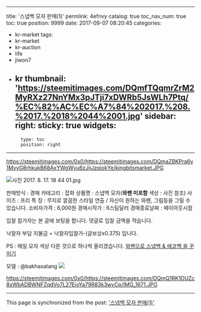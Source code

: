 
---
title: '스냅백 모자 판매(1)'
permlink: 4efnvy
catalog: true
toc_nav_num: true
toc: true
position: 9999
date: 2017-09-07 08:20:45
categories:
- kr-market
tags:
- kr-market
- kr-auction
- life
- jiwon7
- kr
thumbnail: 'https://steemitimages.com/DQmfTQqmrZrM2MyRXz27NnYMx3pJTji7xDWRb5JsWLh7Ptq/%EC%82%AC%EC%A7%84%202017.%208.%2017.%2018%2044%2001.jpg'
sidebar:
    right:
        sticky: true
widgets:
    -
        type: toc
        position: right
---


https://steemitimages.com/0x0/https://steemitimages.com/DQmaZBKPra6y1MvyG8rhkukB68AxYWgWyu6zJjiJzqiokYe/kingbitsmarket.JPG

![사진 2017. 8. 17. 18 44 01.jpg](https://steemitimages.com/DQmfTQqmrZrM2MyRXz27NnYMx3pJTji7xDWRb5JsWLh7Ptq/%EC%82%AC%EC%A7%84%202017.%208.%2017.%2018%2044%2001.jpg)

판매방식 : 경매
카테고리 : 잡화
상품명 : 스냅백 모자(**와펜 미포함** 색상 : 사진 참조) 
사이즈 : 프리
특     징 : 무지로 깔끔한 스타일 연출 / 자신이 원하는 와펜, 그림등을 그릴 수 있습니다. 
소비자가격 : 6,000원
경매시작가 : 6스팀달러
경매종료날짜 : 페이아웃시점

입찰 참가자는 본 글에 보팅을 합니다.
댓글로 입찰 금액을 적습니다.

낙찰자 부담 지불금 = 낙찰자입찰가-(글보상x0.375) 입니다.

PS  : 매일 모자 색상 다른 것으로 하나씩 올리겠습니다.
[와펜으로 스냅백 & 에코백 을 꾸미기](https://steemit.com/kr-market/@kingbit/vjqrv-and)

모델 : @bakhasatang
![](https://steemitimages.com/0x0/https://steemitimages.com/DQmQbg3nngfyoU71CCGJZc6BC4BQmciwbZV8CjaXXcoyFUA/20170831_224859.jpg)

https://steemitimages.com/0x0/https://steemitimages.com/DQmQ1RK1DUZc8xWbADBWNFZqdVo7L27EioYa79R83k3wvCp/IMG_1671.JPG

- - -

This page is synchronized from the post: ['스냅백 모자 판매(1)'](https://steemit.com/@kingbit/4efnvy)
